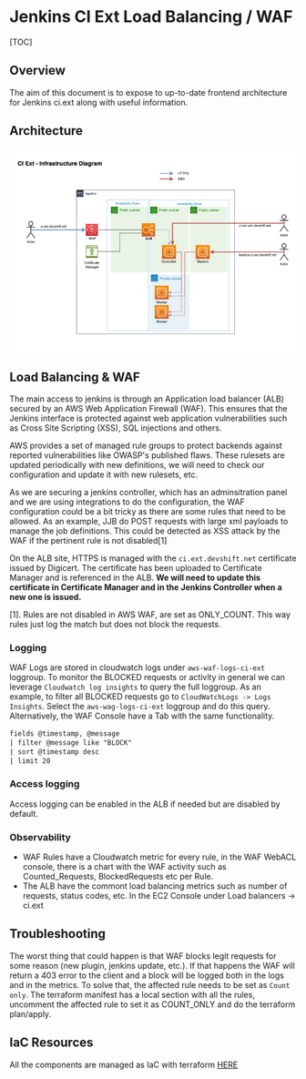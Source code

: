 # Jenkins CI Ext Load Balancing / WAF

[TOC]

## Overview

The aim of this document is to expose to up-to-date frontend architecture for Jenkins ci.ext along with useful information.

## Architecture

![Ci Ext infra](img/ci.ext-architecture.drawio.png "CI Ext Architecture")

## Load Balancing & WAF

The main access to jenkins is through an Application load balancer (ALB) secured by an AWS Web Application Firewall (WAF). This ensures that the Jenkins interface is protected against web application vulnerabilities such as Cross Site Scripting (XSS), SQL injections and others.

AWS provides a set of managed rule groups to protect backends against reported vulnerabilities like OWASP's published flaws. These rulesets are updated periodically with new definitions, we will need to check our configuration and update it
with new rulesets, etc.

As we are securing a jenkins controller, which has an adminsitration panel and we are using integrations to do the configuration, the WAF configuration could be a bit tricky as there are some rules that need to be allowed. As an example,
JJB do POST requests with large xml payloads to manage the job definitions. This could be detected as XSS attack by the WAF if the pertinent rule is not disabled[1]

On the ALB site, HTTPS is managed with the `ci.ext.devshift.net` certificate issued by Digicert. The certificate has been uploaded to Certificate Manager and is referenced in the ALB. **We will need to
update this certificate in Certificate Manager and in the Jenkins Controller when a new one is issued.**

[1]. Rules are not disabled in AWS WAF, are set as ONLY_COUNT. This way rules just log the match but does not block the requests.

### Logging

WAF Logs are stored in cloudwatch logs under `aws-waf-logs-ci-ext` loggroup. To monitor the BLOCKED requests or activity in general we can leverage `Cloudwatch log insights` to query the full loggroup. As an example, to filter all BLOCKED requests
go to `CloudWatchLogs -> Logs Insights`. Select the `aws-wag-logs-ci-ext` loggroup and do this query. Alternatively, the WAF Console have a Tab with the same functionality.

```text
fields @timestamp, @message
| filter @message like "BLOCK"
| sort @timestamp desc
| limit 20
```

### Access logging

Access logging can be enabled in the ALB if needed but are disabled by default.

### Observability

- WAF Rules have a Cloudwatch metric for every rule, in the WAF WebACL console, there is a chart with the WAF activity such as Counted_Requests, BlockedRequests etc per Rule.
- The ALB have the commont load balancing metrics such as number of requests, status codes, etc. In the EC2 Console under Load balancers -> ci.ext

## Troubleshooting

The worst thing that could happen is that WAF blocks legit requests for some reason (new plugin, jenkins update, etc.). If that happens the WAF will return a 403 error to the client and a block will be logged
both in the logs and in the metrics. To solve that, the affected rule needs to be set as `Count only`. The terraform manifest has a local section with all the rules, uncomment the affected rule to set it as COUNT_ONLY
and do the terraform plan/apply.

## IaC Resources

All the components are managed as IaC with terraform [HERE](https://gitlab.cee.redhat.com/app-sre/infra/-/tree/master/terraform/app-sre/ci.ext-alb)
